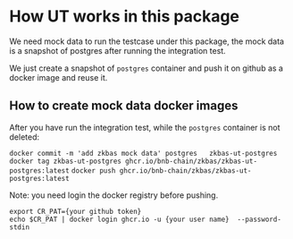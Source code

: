 # How UT works in this package

We need mock data to run the testcase under this package, the mock data is a 
snapshot of postgres after running the integration test. 

We just create a snapshot of `postgres` container and push it on github as a docker 
image and reuse it.

## How to create mock data docker images

After you have run the integration test, while the `postgres` container is not deleted:

`docker commit -m 'add zkbas mock data' postgres   zkbas-ut-postgres`
`docker tag zkbas-ut-postgres ghcr.io/bnb-chain/zkbas/zkbas-ut-postgres:latest`
`docker push ghcr.io/bnb-chain/zkbas/zkbas-ut-postgres:latest`

Note: you need login the docker registry before pushing.
```shell
export CR_PAT={your github token}
echo $CR_PAT | docker login ghcr.io -u {your user name}  --password-stdin
```

